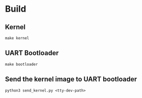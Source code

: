 # Build
## Kernel
```
make kernel
```
## UART Bootloader
```
make bootloader
```
## Send the kernel image to UART bootloader
```
python3 send_kernel.py <tty-dev-path>
```

